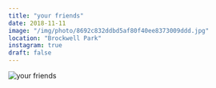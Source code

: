 ```yaml
---
title: "your friends"
date: 2018-11-11
image: "/img/photo/8692c832ddbd5af80f40ee8373009ddd.jpg"
location: "Brockwell Park"
instagram: true
draft: false
---
```


![your friends](/img/photo/8692c832ddbd5af80f40ee8373009ddd.jpg)
